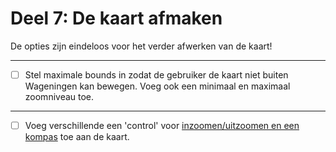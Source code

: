 # Deel 7: De kaart afmaken

De opties zijn eindeloos voor het verder afwerken van de kaart!

---

- [ ] Stel maximale bounds in zodat de gebruiker de kaart niet buiten Wageningen kan bewegen. Voeg ook een minimaal en maximaal zoomniveau toe.

---

- [ ] Voeg verschillende een 'control' voor [inzoomen/uitzoomen en een kompas](https://maplibre.org/maplibre-gl-js/docs/examples/navigation/) toe aan de kaart.

